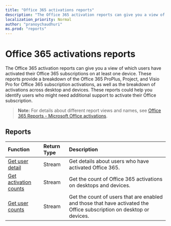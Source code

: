 ```yaml
---
title: "Office 365 activations reports"
description: "The Office 365 activation reports can give you a view of which users have activated their Office 365 subscriptions on at least one device. These reports provide a breakdown of the Office 365 ProPlus, Project, and Visio Pro for Office 365 subscription activations, as well as the breakdown of activations across desktop and devices. These reports could help you identify users who might need additional support to activate their Office subscription."
localization_priority: Normal
author: "pranoychaudhuri"
ms.prod: "reports"
---
```


# Office 365 activations reports

The Office 365 activation reports can give you a view of which users have activated their Office 365 subscriptions on at least one device. These reports provide a breakdown of the Office 365 ProPlus, Project, and Visio Pro for Office 365 subscription activations, as well as the breakdown of activations across desktop and devices. These reports could help you identify users who might need additional support to activate their Office subscription.

> **Note:** For details about different report views and names, see [Office 365 Reports - Microsoft Office activations](https://support.office.com/client/Office-activations-87c24ae2-82e0-4d1e-be01-c3bcc3f18c60).

## Reports
| Function                                 | Return Type | Description                              |
| :--------------------------------------- | :---------- | :--------------------------------------- |
| [Get user detail](../api/reportroot-getoffice365activationsuserdetail.md) | Stream      | Get details about users who have activated Office 365. |
| [Get activation counts](../api/reportroot-getoffice365activationcounts.md) | Stream      | Get the count of Office 365 activations on desktops and devices. |
| [Get user counts](../api/reportroot-getoffice365activationsusercounts.md) | Stream      | Get the count of users that are enabled and those that have activated the Office subscription on desktop or devices. |
